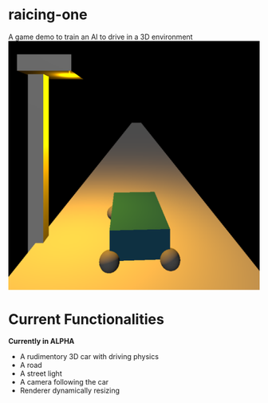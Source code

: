 # raicing-one
A game demo to train an AI to drive in a 3D environment
![Current game preview](image.png)
# Current Functionalities
**Currently in ALPHA**
- A rudimentory 3D car with driving physics
- A road
- A street light
- A camera following the car
- Renderer dynamically resizing